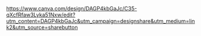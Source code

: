 https://www.canva.com/design/DAGP4kbGaJc/C35-qXcfRfaw3Lyka51Nxw/edit?utm_content=DAGP4kbGaJc&utm_campaign=designshare&utm_medium=link2&utm_source=sharebutton

